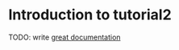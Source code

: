 # Introduction to tutorial2

TODO: write [great documentation](http://jacobian.org/writing/what-to-write/)
